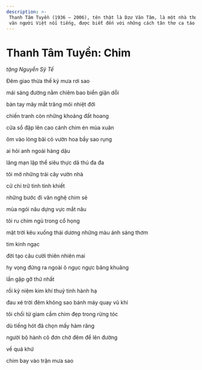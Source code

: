```yaml
---
description: >-
 Thanh Tâm Tuyền (1936 – 2006), tên thật là Dzư Văn Tâm, là một nhà thơ, nhà
 văn người Việt nổi tiếng, được biết đến với những cách tân thơ ca táo bạo.
---
```


# Thanh Tâm Tuyền: Chim

_tặng Nguyễn Sỹ Tế_

Đêm giao thừa thế kỷ mưa rơi sao

mái sáng đường nằm chiêm bao biển giận dỗi

bàn tay mây mắt trăng môi nhiệt đới

chiến tranh còn những khoảng đất hoang

cửa sổ đập lên cao cánh chim én mùa xuân

ôm vào lòng bãi cỏ vườn hoa bầy sao rụng

ai hỏi anh ngoài hàng dậu

lãng mạn lập thể siêu thực dã thú đa đa

tôi mở những trái cây vườn nhà

cử chỉ trữ tình tinh khiết

những bước đi văn nghệ chim sẻ

mùa ngói nâu dựng vực mắt nâu

tôi ru chim ngủ trong cổ họng

mặt trời kêu xuống thái dương những màu ánh sáng thơm

tim kinh ngạc

đời tạo câu cười thiên nhiên mai

hy vọng đứng ra ngoài ô ngục ngực bâng khuâng

lần gặp gỡ thứ nhất

rồi kỷ niệm kim khí thuỷ tinh hành hạ

đau xé trời đêm không sao bánh máy quay vũ khí

tôi chối từ giam cầm chim đẹp trong rừng tóc

dù tiếng hót đã chọn mấy hàm răng

người bộ hành cô đơn chờ đêm để lên đường

về quá khứ

chim bay vào trận mưa sao
